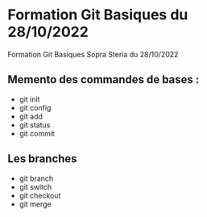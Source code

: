 # Formation Git Basiques du 28/10/2022

Formation Git Basiques Sopra Steria du 28/10/2022

## Memento des commandes de bases :

- git init
- git config
- git add
- git status
- git commit

## Les branches

- git branch
- git switch
- git checkout
- git merge
